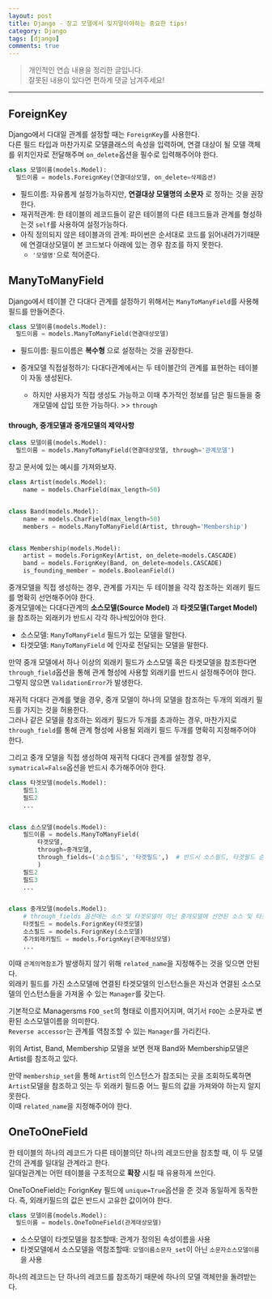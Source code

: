 ```yaml
---
layout: post
title: Django - 장고 모델에서 잊지말아야하는 중요한 tips!
category: Django
tags: [django]
comments: true
---
```


> 개인적인 연습 내용을 정리한 글입니다.     
잘못된 내용이 있다면 편하게 댓글 남겨주세요!    

<hr>

## ForeignKey

Django에서 다대일 관계를 설정할 때는 `ForeignKey`를 사용한다.<br>
다른 필드 타입과 마찬가지로 모델클래스의 속성을 입력하며, 연결 대상이 될 모델 객체를 위치인자로 전달해주며 `on_delete`옵션을 필수로 입력해주어야 한다.

```python
class 모델이름(models.Model):
  필드이름 = models.ForeignKey(연결대상모델, on_delete=삭제옵션)
```

- 필드이름: 자유롭게 설정가능하지만, **연결대상 모델명의 소문자** 로 정하는 것을 권장한다.
- 재귀적관계: 한 테이블의 레코드들이 같은 테이블의 다른 테크드들과 관계를 형성하는것 `self`를 사용하여 설정가능하다.
- 아직 정의되지 않은 테이블과의 관계: 파이썬은 순서대로 코드를 읽어내려가기때문에 연결대상모델이 본 코드보다 아래에 있는 경우 참조를 하지 못한다.
  - `'모델명'`으로 적어준다.



## ManyToManyField

Django에서 테이블 간 다대다 관계를 설정하기 위해서는 `ManyToManyField`를 사용해 필드를 만들어준다.

```python
class 모델이름(models.Model):
  필드이름 = models.ManyToManyField(연결대상모델)
```

- 필드이름: 필드이름은 **복수형** 으로 설정하는 것을 권장한다.

- 중개모델 직접설정하기: 다대다관계에서는 두 테이블간의 관계를 표현하는 테이블이 자동 생성된다.
  - 하지만 사용자가 직접 생성도 가능하고 이때 추가적인 정보를 담은 필드들을 중개모델에 삽입 또한 가능하다. >> `through`

#### through, 중개모델과 중개모델의 제약사항

```python
class 모델이름(models.Model):
  필드이름 = models.ManyToManyField(연결대상모델, through='관계모델')
```

장고 문서에 있는 예시를 가져와보자.

```python
class Artist(models.Model):
    name = models.CharField(max_length=50)


class Band(models.Model):
    name = models.CharField(max_length=50)
    members = models.ManyToManyField(Artist, through='Membership')


class Membership(models.Model):
    artist = models.ForignKey(Artist, on_delete=models.CASCADE)
    band = models.ForignKey(Band, on_delete=models.CASCADE)
    is_founding_member = models.BooleanField()
```

중개모델을 직접 생성하는 경우, 관계를 가지는 두 테이블을 각각 참조하는 외래키 필드를 명확히 선언해주어야 한다.<br>
중개모델에는 다대다관계의 **소스모델(Source Model)** 과 **타겟모델(Target Model)** 을 참조하는 외래키가 반드시 각각 하나씩있어야 한다.

- 소스모델: `ManyToManyField` 필드가 있는 모델을 말한다.
- 타겟모델: `ManyToManyField` 에 인자로 전달되는 모델을 말한다.

만약 중개 모델에서 하나 이상의 외래키 필드가 소스모델 혹은 타겟모델을 참조한다면 `through_field`옵션을 통해 관계 형성에 사용할 외래키를 반드시 설정해주어야 한다.<br>
그렇지 않으면 `ValidationError`가 발생한다.

재귀적 다대다 관계를 맺을 경우, 중개 모델이 하나의 모델을 참조하는 두개의 외래키 필드를 가지는 것을 허용한다.<br>
그러나 같은 모델을 참조하는 외래키 필드가 두개를 초과하는 경우, 마찬가지로 `through_field`를 통해 관계 형성에 사용될 외래키 필드 두개를 명확히 지정해주어야 한다.

그리고 중개 모델을 직접 생성하여 재귀적 다대다 관계를 설정할 경우, `symatrical=False`옵션을 반드시 추가해주어야 한다.

```python
class 타겟모델(models.Model):
    필드1
    필드2
    ...


class 소스모델(models.Model):
    필드이름 = models.ManyToManyField(
        타겟모델,
        through=중개모델,
        through_fields=('소스필드', '타겟필드',)  # 반드시 소스필드, 타겟필드 순서로 된 튜플로 전달
        )
    필드2
    필드3
    ...


class 중개모델(models.Model):
    # through_fields 옵션에는 소스 및 타겟모델이 아닌 중개모델에 선언된 소스 및 타겟 "필드"의 이름을 문자열로 전달해야한다.
    타겟필드 = models.ForignKey(타겟모델)
    소스필드 = models.ForignKey(소스모델)
    추가외래키필드 = models.ForignKey(관계대상모델)
    ...
```

이때 `관계의역참조`가 발생하지 않기 위해 `related_name`을 지정해주는 것을 잊으면 안된다.<br>
외래키 필드를 가진 소스모델에 연결된 타겟모델의 인스턴스들은 자신과 연결된 소스모델의 인스턴스들을 가져올 수 있는 `Manager`를 갖는다.

기본적으로 Managersms `FOO_set`의 형태로 이름지어지며, 여기서 `FOO`는 소문자로 변환된 소스모델이름을 의미한다. <br>
`Reverse accessor`는 관계를 역참조할 수 있는 `Manager`를 가리킨다.

위의 Artist, Band, Membership 모델을 보면 현재 Band와 Membership모델은 Artist를 참조하고 있다.

만약 `membership_set`을 통해 `Artist`의 인스턴스가 참조되는 곳을 조회하도록하면 `Artist`모델을 참조하고 잇는 두 외래키 필드중 어느 필드의 값을 가져와야 하는지 알지 못한다.<br>
이때 `related_name`을 지정해주어야 한다.


## OneToOneField

한 테이블의 하나의 레코드가 다른 테이블의단 하나의 레코드만을 참조할 때, 이 두 모델간의 관계를 일대일 관계라고 한다.<br>
일대일관계는 어떤 테이블을 구조적으로 **확장** 시킬 때 유용하게 쓰인다.

OneToOneField는 ForignKey 필드에 `unique=True`옵션을 준 것과 동일하게 동작한다. 즉, 외래키필드의 값은 반드시 고유한 값이어야 한다.

```python
class 모델이름(models.Model):
  필드이름 = models.OneToOneField(관계대상모델)
```

- 소스모델이 타겟모델을 참조할때: 관계가 정의된 속성이름을 사용
- 타겟모델에서 소스모델을 역참조할때: `모델이름소문자_set`이 아닌 `소문자소스모델이름`을 사용

하나의 레코드는 단 하나의 레코드를 참조하기 때문에 하나의 모델 객체만을 돌려받는다. 
